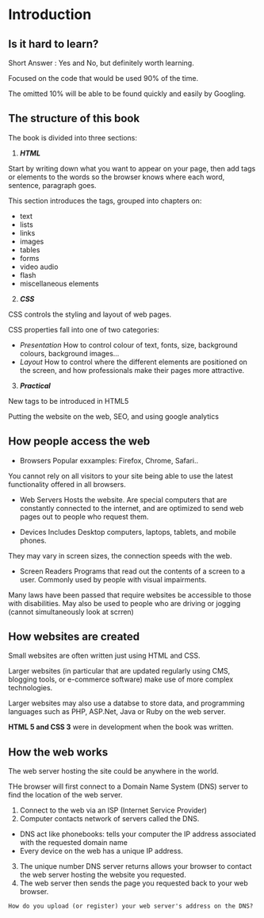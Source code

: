 # Introduction

## Is it hard to learn?

Short Answer : Yes and No, but definitely worth learning.

Focused on the code that would be used 90% of the time.

The omitted 10% will be able to be found quickly and easily by Googling.

## The structure of this book

The book is divided into three sections:

1. ***HTML***

Start by writing down what you want to appear on your page, then add tags or elements to the words so the browser knows where each word, sentence, paragraph goes.

This section introduces the tags, grouped into chapters on:
  * text
  * lists 
  * links
  * images
  * tables
  * forms
  * video audio
  * flash
  * miscellaneous elements

2. ***CSS***

CSS controls the styling and layout of web pages.

CSS properties fall into one of two categories:

  * *Presentation*
How to control colour of text, fonts, size, background colours, background images...
  * *Layout*
How to control where the different elements are positioned on the screen, and how professionals make their pages more attractive.

3. ***Practical***

New tags to be introduced in HTML5

Putting the website on the web, SEO, and using google analytics

## How people access the web

* Browsers
Popular exxamples: Firefox, Chrome, Safari..

You cannot rely on all visitors to your site being able to use the latest functionality offered in all browsers.

* Web Servers
Hosts the website. Are special computers that are constantly connected to the internet, and are optimized to send web pages out to people who request them.

* Devices
Includes Desktop computers, laptops, tablets, and mobile phones.

They may vary in screen sizes, the connection speeds with the web.

* Screen Readers
Programs that read out the contents of a screen to a user. Commonly used by people with visual impairments.

Many laws have been passed that require websites be accessible to those with disabilities. May also be used to people who are driving or jogging (cannot simultaneously look at scrren)

## How websites are created

Small websites are often written just using HTML and CSS.

Larger websites (in particular that are updated regularly using CMS, blogging tools, or e-commerce software) make use of more complex technologies.

Larger websites may also use a databse to store data, and programming languages such as PHP, ASP.Net, Java or Ruby on the web server. 

**HTML 5 and CSS 3** were in development when the book was written. 

## How the web works

The web server hosting the site could be anywhere in the world.

THe browser will first connect to a Domain Name System (DNS) server to find the location of the web server.

1. Connect to the web via an ISP (Internet Service Provider)
2. Computer contacts network of servers called the DNS.
  * DNS act like phonebooks: tells your computer the IP address associated with the requested domain name
  * Every device on the web has a unique IP address.
3. The unique number DNS server returns allows your browser to contact the web server hosting the website you requested.
4. The web server then sends the page you requested back to your web browser.

```Question
How do you upload (or register) your web server's address on the DNS?
```

 

